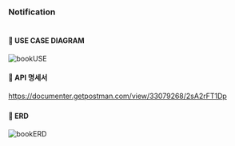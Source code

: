 ### Notification
<h1>

#### 📂 USE CASE DIAGRAM
![bookUSE](https://github.com/choisasa/Books/assets/84234028/c00e537f-2913-4a6a-80a3-8e012a4fd38b)


#### 📂 API 명세서
https://documenter.getpostman.com/view/33079268/2sA2rFT1Dp


##### 

#### 📂 ERD
![bookERD](https://github.com/choisasa/Books/assets/84234028/0024b64d-fd9f-4142-8305-a3b6fe816041)





